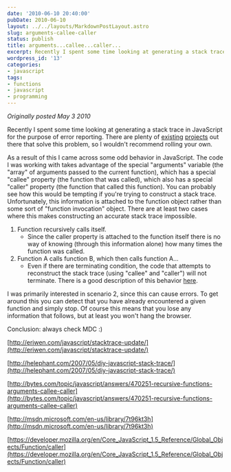 ```yaml
---
date: '2010-06-10 20:40:00'
pubDate: 2010-06-10
layout: ../../layouts/MarkdownPostLayout.astro
slug: arguments-callee-caller
status: publish
title: arguments...callee...caller...
excerpt: Recently I spent some time looking at generating a stack trace in JavaScript for the purpose of error reporting. As a result of this I came across some odd behavior in JavaScript.
wordpress_id: '13'
categories:
- javascript
tags:
- functions
- javascript
- programming
---
```


_Originally posted May 3 2010_

Recently I spent some time looking at generating a stack trace in JavaScript for the purpose of error reporting.  There are plenty of [existing](http://eriwen.com/javascript/stacktrace-update/) [projects](http://helephant.com/2007/05/diy-javascript-stack-trace/) out there that solve this problem, so I wouldn't recommend rolling your own.

As a result of this I came across some odd behavior in JavaScript.  The code I was working with takes advantage of the special "arguments" variable (the "array" of arguments passed to the current function), which has a special "callee" property (the function that was called), which also has a special "caller" property (the function that called this function).  You can probably see how this would be tempting if you're trying to construct a stack trace.  Unfortunately, this information is attached to the function object rather than some sort of "function invocation" object.  There are at least two cases where this makes constructing an accurate stack trace impossible.
	
1. Function recursively calls itself.
	* Since the caller property is attached to the function itself there is no
	  way of knowing (through this information alone) how many times the function was called.
2. Function A calls function B, which then calls function A...
	* Even if there are terminating condition, the code that attempts to
	  reconstruct the stack trace (using "callee" and "caller") will not
	  terminate.  There is a good description of this behavior
	  [here](https://developer.mozilla.org/en/Core_JavaScript_1.5_Reference/Global_Objects/Function/caller).

I was primarily interested in scenario 2, since this can cause errors.  To get around this you can detect that you have already encountered a given function and simply stop.  Of course this means that you lose any information that follows, but at least you won't hang the browser.

Conclusion:  always check MDC :)

[http://eriwen.com/javascript/stacktrace-update/](http://eriwen.com/javascript/stacktrace-update/)

[http://helephant.com/2007/05/diy-javascript-stack-trace/](http://helephant.com/2007/05/diy-javascript-stack-trace/)

[http://bytes.com/topic/javascript/answers/470251-recursive-functions-arguments-callee-caller](http://bytes.com/topic/javascript/answers/470251-recursive-functions-arguments-callee-caller)

[http://msdn.microsoft.com/en-us/library/7t96kt3h](http://msdn.microsoft.com/en-us/library/7t96kt3h)

[https://developer.mozilla.org/en/Core_JavaScript_1.5_Reference/Global_Objects/Function/caller](https://developer.mozilla.org/en/Core_JavaScript_1.5_Reference/Global_Objects/Function/caller)
